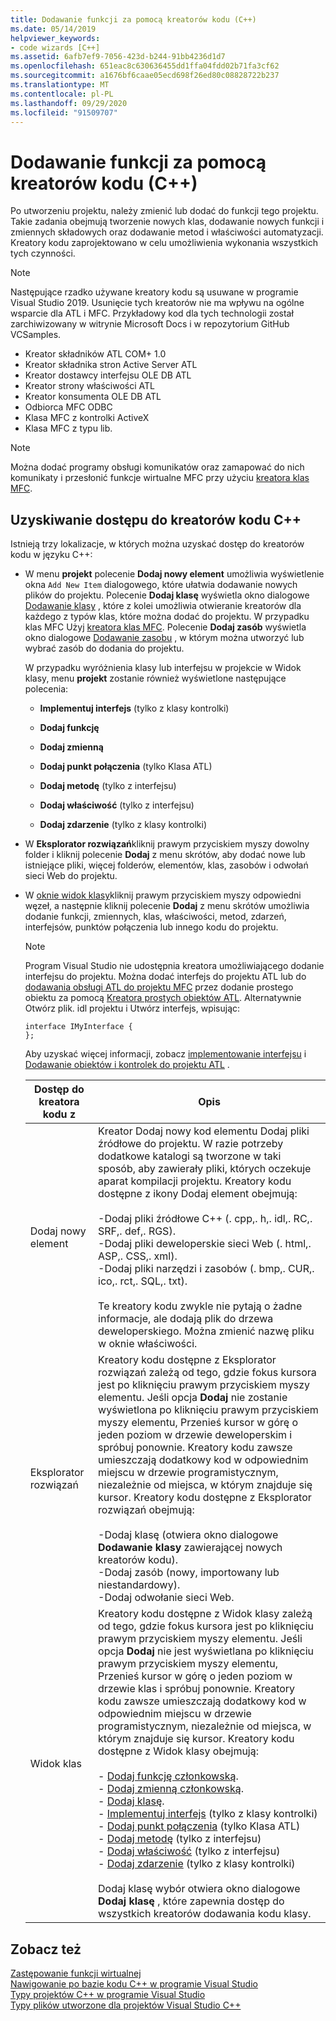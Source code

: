 ```yaml
---
title: Dodawanie funkcji za pomocą kreatorów kodu (C++)
ms.date: 05/14/2019
helpviewer_keywords:
- code wizards [C++]
ms.assetid: 6afb7ef9-7056-423d-b244-91bb4236d1d7
ms.openlocfilehash: 651eac8c630636455dd1ffa04fdd02b71fa3cf62
ms.sourcegitcommit: a1676bf6caae05ecd698f26ed80c08828722b237
ms.translationtype: MT
ms.contentlocale: pl-PL
ms.lasthandoff: 09/29/2020
ms.locfileid: "91509707"
---
```

# <a name="adding-functionality-with-code-wizards-c"></a>Dodawanie funkcji za pomocą kreatorów kodu (C++)

Po utworzeniu projektu, należy zmienić lub dodać do funkcji tego projektu. Takie zadania obejmują tworzenie nowych klas, dodawanie nowych funkcji i zmiennych składowych oraz dodawanie metod i właściwości automatyzacji. Kreatory kodu zaprojektowano w celu umożliwienia wykonania wszystkich tych czynności.

> [!NOTE]
> Następujące rzadko używane kreatory kodu są usuwane w programie Visual Studio 2019. Usunięcie tych kreatorów nie ma wpływu na ogólne wsparcie dla ATL i MFC. Przykładowy kod dla tych technologii został zarchiwizowany w witrynie Microsoft Docs i w repozytorium GitHub VCSamples.

- Kreator składników ATL COM+ 1.0
- Kreator składnika stron Active Server ATL
- Kreator dostawcy interfejsu OLE DB ATL
- Kreator strony właściwości ATL
- Kreator konsumenta OLE DB ATL
- Odbiorca MFC ODBC
- Klasa MFC z kontrolki ActiveX
- Klasa MFC z typu lib.

> [!NOTE]
> Można dodać programy obsługi komunikatów oraz zamapować do nich komunikaty i przesłonić funkcje wirtualne MFC przy użyciu [kreatora klas MFC](../mfc/reference/mfc-class-wizard.md).

## <a name="accessing-c-code-wizards"></a>Uzyskiwanie dostępu do kreatorów kodu C++

Istnieją trzy lokalizacje, w których można uzyskać dostęp do kreatorów kodu w języku C++:

- W menu **projekt** polecenie **Dodaj nowy element** umożliwia wyświetlenie okna `Add New Item` dialogowego, które ułatwia dodawanie nowych plików do projektu. Polecenie **Dodaj klasę** wyświetla okno dialogowe [Dodawanie klasy](./adding-a-class-visual-cpp.md#add-class-dialog-box) , które z kolei umożliwia otwieranie kreatorów dla każdego z typów klas, które można dodać do projektu. W przypadku klas MFC Użyj [kreatora klas MFC](../mfc/reference/mfc-class-wizard.md). Polecenie **Dodaj zasób** wyświetla okno dialogowe [Dodawanie zasobu](../windows/how-to-create-a-resource-script-file.md) , w którym można utworzyć lub wybrać zasób do dodania do projektu.

   W przypadku wyróżnienia klasy lub interfejsu w projekcie w Widok klasy, menu **projekt** zostanie również wyświetlone następujące polecenia:

  - **Implementuj interfejs** (tylko z klasy kontrolki)

  - **Dodaj funkcję**

  - **Dodaj zmienną**

  - **Dodaj punkt połączenia** (tylko Klasa ATL)

  - **Dodaj metodę** (tylko z interfejsu)

  - **Dodaj właściwość** (tylko z interfejsu)

  - **Dodaj zdarzenie** (tylko z klasy kontrolki)

- W **Eksplorator rozwiązań**kliknij prawym przyciskiem myszy dowolny folder i kliknij polecenie **Dodaj** z menu skrótów, aby dodać nowe lub istniejące pliki, więcej folderów, elementów, klas, zasobów i odwołań sieci Web do projektu.

- W [oknie widok klasy](/visualstudio/ide/viewing-the-structure-of-code)kliknij prawym przyciskiem myszy odpowiedni węzeł, a następnie kliknij polecenie **Dodaj** z menu skrótów umożliwia dodanie funkcji, zmiennych, klas, właściwości, metod, zdarzeń, interfejsów, punktów połączenia lub innego kodu do projektu.

   > [!NOTE]
   > Program Visual Studio nie udostępnia kreatora umożliwiającego dodanie interfejsu do projektu. Można dodać interfejs do projektu ATL lub do [dodawania obsługi ATL do projektu MFC](../mfc/reference/adding-atl-support-to-your-mfc-project.md) przez dodanie prostego obiektu za pomocą [Kreatora prostych obiektów ATL](../atl/reference/atl-simple-object-wizard.md). Alternatywnie Otwórz plik. idl projektu i Utwórz interfejs, wpisując:

    ```IDL
    interface IMyInterface {
    };
    ```

   Aby uzyskać więcej informacji, zobacz [implementowanie interfejsu](../ide/implementing-an-interface-visual-cpp.md) i [Dodawanie obiektów i kontrolek do projektu ATL](../atl/reference/adding-objects-and-controls-to-an-atl-project.md) .

   |Dostęp do kreatora kodu z|Opis|
   |-----------------------------|-----------------|
   |Dodaj nowy element|Kreator Dodaj nowy kod elementu Dodaj pliki źródłowe do projektu. W razie potrzeby dodatkowe katalogi są tworzone w taki sposób, aby zawierały pliki, których oczekuje aparat kompilacji projektu. Kreatory kodu dostępne z ikony Dodaj element obejmują:<br /><br />-Dodaj pliki źródłowe C++ (. cpp,. h,. idl,. RC,. SRF,. def,. RGS).<br />-Dodaj pliki deweloperskie sieci Web (. html,. ASP,. CSS,. xml).<br />-Dodaj pliki narzędzi i zasobów (. bmp,. CUR,. ico,. rct,. SQL,. txt).<br /><br />Te kreatory kodu zwykle nie pytają o żadne informacje, ale dodają plik do drzewa deweloperskiego. Można zmienić nazwę pliku w oknie właściwości.|
   |Eksplorator rozwiązań|Kreatory kodu dostępne z Eksplorator rozwiązań zależą od tego, gdzie fokus kursora jest po kliknięciu prawym przyciskiem myszy elementu. Jeśli opcja **Dodaj** nie zostanie wyświetlona po kliknięciu prawym przyciskiem myszy elementu, Przenieś kursor w górę o jeden poziom w drzewie deweloperskim i spróbuj ponownie. Kreatory kodu zawsze umieszczają dodatkowy kod w odpowiednim miejscu w drzewie programistycznym, niezależnie od miejsca, w którym znajduje się kursor. Kreatory kodu dostępne z Eksplorator rozwiązań obejmują:<br /><br />-Dodaj klasę (otwiera okno dialogowe **Dodawanie klasy** zawierającej nowych kreatorów kodu).<br />-Dodaj zasób (nowy, importowany lub niestandardowy).<br />-Dodaj odwołanie sieci Web.|
   |Widok klas|Kreatory kodu dostępne z Widok klasy zależą od tego, gdzie fokus kursora jest po kliknięciu prawym przyciskiem myszy elementu. Jeśli opcja **Dodaj** nie jest wyświetlana po kliknięciu prawym przyciskiem myszy elementu, Przenieś kursor w górę o jeden poziom w drzewie klas i spróbuj ponownie. Kreatory kodu zawsze umieszczają dodatkowy kod w odpowiednim miejscu w drzewie programistycznym, niezależnie od miejsca, w którym znajduje się kursor. Kreatory kodu dostępne z Widok klasy obejmują:<br /><br />- [Dodaj funkcję członkowską](../ide/adding-a-member-function-visual-cpp.md).<br />- [Dodaj zmienną członkowską](../ide/adding-a-member-variable-visual-cpp.md).<br />- [Dodaj klasę](../ide/adding-a-class-visual-cpp.md).<br />- [Implementuj interfejs](./implementing-an-interface-visual-cpp.md#implement-interface-wizard) (tylko z klasy kontrolki)<br />- [Dodaj punkt połączenia](./implementing-a-connection-point-visual-cpp.md#implement-connection-point-wizard) (tylko Klasa ATL)<br />- [Dodaj metodę](./adding-a-method-visual-cpp.md#add-method-wizard) (tylko z interfejsu)<br />- [Dodaj właściwość](./adding-a-property-visual-cpp.md#names-add-property-wizard) (tylko z interfejsu)<br />- [Dodaj zdarzenie](./adding-an-event-visual-cpp.md#add-event-wizard) (tylko z klasy kontrolki)<br /><br />Dodaj klasę wybór otwiera okno dialogowe **Dodaj klasę** , które zapewnia dostęp do wszystkich kreatorów dodawania kodu klasy.|

## <a name="see-also"></a>Zobacz też

[Zastępowanie funkcji wirtualnej](../ide/overriding-a-virtual-function-visual-cpp.md)<br>
[Nawigowanie po bazie kodu C++ w programie Visual Studio](../ide/navigate-code-cpp.md)<br>
[Typy projektów C++ w programie Visual Studio](../build/reference/visual-cpp-project-types.md)<br>
[Typy plików utworzone dla projektów Visual Studio C++](../build/reference/file-types-created-for-visual-cpp-projects.md)
